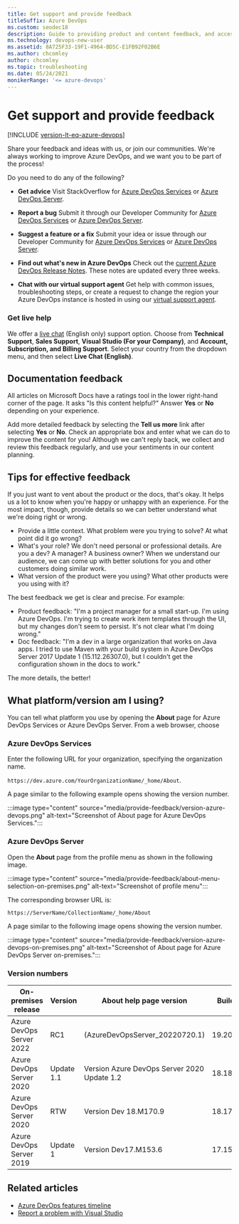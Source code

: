 ```yaml
---
title: Get support and provide feedback
titleSuffix: Azure DevOps
ms.custom: seodec18
description: Guide to providing product and content feedback, and accessing support resources in Azure DevOps.
ms.technology: devops-new-user
ms.assetid: 8A725F33-19F1-4964-BD5C-E1FB92F02B6E  
ms.author: chcomley
author: chcomley
ms.topic: troubleshooting
ms.date: 05/24/2021
monikerRange: '<= azure-devops'
---
```


# Get support and provide feedback

[!INCLUDE [version-lt-eq-azure-devops](../includes/version-lt-eq-azure-devops.md)]

Share your feedback and ideas with us, or join our communities. We're always working to improve Azure DevOps, and we want you to be part of the process! 

Do you need to do any of the following?

* **Get advice** Visit StackOverflow for [Azure DevOps Services](https://stackoverflow.com/questions/tagged/vsts) or [Azure DevOps Server](https://stackoverflow.com/questions/tagged/tfs).

* **Report a bug** Submit it through our Developer Community for [Azure DevOps Services](https://developercommunity.visualstudio.com/spaces/21/index.html) or [Azure DevOps Server](https://developercommunity.visualstudio.com/spaces/22/index.html).

* **Suggest a feature or a fix** Submit your idea or issue through our Developer Community for [Azure DevOps Services](https://developercommunity.visualstudio.com/content/idea/post.html?space=21) or [Azure DevOps Server](https://developercommunity.visualstudio.com/content/idea/post.html?space=22).

* **Find out what's new in Azure DevOps** Check out the [current Azure DevOps Release Notes](/azure/devops/server/release-notes/azuredevops2020). These notes are updated every three weeks.

* **Chat with our virtual support agent** Get help with common issues, troubleshooting steps, or create a request to change the region your Azure DevOps instance is hosted in using our [virtual support agent](https://go.microsoft.com/fwlink/?linkid=2160944).

<!---
Removed section per work item 1791710, as all Support links should go to Developer Community.

## Azure DevOps product support

The primary support venues for Azure DevOps are as follows:

* [Azure DevOps Services Support](https://azure.microsoft.com/support/devops/)
* [Azure DevOps Server Support](https://visualstudio.microsoft.com/team-services/tfs-support/)

For technical support:

* [Basic support](https://support.microsoft.com/oas/default.aspx?prid=15339)
* [Premium support](https://support.microsoft.com/oas/default.aspx?prid=15367)

For billing support:

* [Azure DevOps](https://portal.azure.com/#blade/Microsoft_Azure_Support/HelpAndSupportBlade)

-->
### Get live help

We offer a [live chat](https://visualstudio.microsoft.com/vs/support/#talktous) (English only) support option. Choose from **Technical Support**, **Sales Support**, **Visual Studio (For your Company)**, and **Account, Subscription, and Billing Support**. Select your country from the dropdown menu, and then select **Live Chat (English)**.

## Documentation feedback

All articles on Microsoft Docs have a ratings tool in the lower right-hand corner of the page. It asks "Is this content helpful?" Answer **Yes** or **No** depending on your experience.

Add more detailed feedback by selecting the **Tell us more** link after selecting **Yes** or **No**. Check an appropriate box and enter what we can do to improve the content for you! Although we can't reply back, we collect and review this feedback regularly, and use your sentiments in our content planning.

## Tips for effective feedback

If you just want to vent about the product or the docs, that's okay. It helps us a lot to know when you're happy or unhappy with an experience. For the most impact, though, provide details so we can better understand what we're doing right or wrong.

* Provide a little context. What problem were you trying to solve? At what point did it go wrong?
* What's your role? We don't need personal or professional details. Are you a dev? A manager? A business owner? When we understand our audience, we can come up with better solutions for you and other customers doing similar work.
* What version of the product were you using? What other products were you using with it?

The best feedback we get is clear and precise. For example:

* Product feedback: "I'm a project manager for a small start-up. I'm using Azure DevOps. I'm trying to create work item templates through the UI, but my changes don't seem to persist. It's not clear what I'm doing wrong."
* Doc feedback: "I'm a dev in a large organization that works on Java apps. I tried to use Maven with your build system in Azure DevOps Server 2017 Update 1 (15.112.26307.0), but I couldn't get the configuration shown in the docs to work."

The more details, the better!

<a id="platform-version" />

## What platform/version am I using? 

You can tell what platform you use by opening the **About** page for Azure DevOps Services or Azure DevOps Server. From a web browser, choose 
 

### Azure DevOps Services

Enter the following URL for your organization, specifying the organization name. 

```https://dev.azure.com/YourOrganizationName/_home/About```. 

A page similar to the following example opens showing the version number.
 
:::image type="content" source="media/provide-feedback/version-azure-devops.png" alt-text="Screenshot of About page for Azure DevOps Services.":::


### Azure DevOps Server 

Open the **About** page from the profile menu as shown in the following image. 

:::image type="content" source="media/provide-feedback/about-menu-selection-on-premises.png" alt-text="Screenshot of profile menu":::

The corresponding browser URL is:

```https://ServerName/CollectionName/_home/About```

A page similar to the following image opens showing the version number.

:::image type="content" source="media/provide-feedback/version-azure-devops-on-premises.png" alt-text="Screenshot of About page for Azure DevOps Server on-premises.":::
 
### Version numbers

|**On-premises release**|**Version**|**About help page version**| **Build number** | 
|-------------------|-------|-----------------------| -----------------------|  
|Azure DevOps Server 2022|RC1|(AzureDevOpsServer_20220720.1)|19.205.32728.1 |  
|Azure DevOps Server 2020|Update 1.1|Version Azure DevOps Server 2020 Update 1.2| 18.181.31230.2|   
|Azure DevOps Server 2020|RTW|Version Dev 18.M170.9| 18.170.30830.2  |
|Azure DevOps Server 2019|Update 1|Version Dev17.M153.6| 17.153.29522.3 |  
 

<!--- 

> [!div class="mx-tdCol2BreakAll"]  
> 
> |On-premises release | Update | Version number |  
> |-------------|--------|----------------|
> |**Azure DevOps Server 2022** | RC1| 19.205.32720.1 |
> |**Azure DevOps Server 2020** | 2020.1.1 | 18.181.31230.2 |
> |  | 2020.1 | 18.181.31230.2 |
> |  | 2020.0.1 Patch 3  | 18.170.31228.1 |
> |  | 2020.0.1 Patch 2  | 18.170.31123.3  |
> |  | RTW  | 18.170.30830.2  |
> |  | RC2  | 18.170.30331.4  |
> |  | RC1  | 18.170.30308.2  |
> |**Azure DevOps Server 2019** | 2019.1  | 17.153.29522.3 |
> |  | RTW  | 17.143.28511.3  |
> |**Azure DevOps Server 2018** |2018.3 |16.131.28106.2 |
> |  |2018.2 |16.131.27701.1 |
> |  |2018.1 |16.122.27409.2 |
> |  | RTW | 16.122.27102.1 |
> |  | RC2 | 16.122.26918.3 |
> |  | RC1 | 16.121.26818.0 |
> |**Azure DevOps Server 2017**  | Update 3 | 15.117.27024.0 |
> |  | Update 3 RC | 15.117.26912.0 |
> |  | Update 2 | 15.117.26714.0 |
> |  | Update 1 | 15.112.26307.0 |
> |  | RTW | 15.105.25910.0 |
> |  | RC1 | 15.103.25603.0 | 
> |**Azure DevOps Server 2015**   | Update 3 | 14.102.25423.0 | 
> |  | Update 2.1 | 14.95.25229.0  | 
> |   | Update 2  | 14.95.25122.0  | 
> |   | Update 2 RC 2  | 14.95.25029.0  | 
> |   | Update 2 RC 1  | 14.95.25005.0  | 
> |   | Update 1  | 14.0.24712.0  | 
> |   | Update 1 RC 2  | 14.0.24626.0  | 
> |   | Update 1 RC 1  | 14.0.24606.0  | 
> |   | RTM  | 14.0.23128.0  | 
> |   | RC2  | 14.0.23102.0  | 
> |   | RC  | 14.0.22824.0  | 
> |   | CTP  | 14.0.22604.0  | 
> | **Azure DevOps Server 2013**  | Update 5  | 12.0.40629.0 | 
> |   | Update 4  | 12.0.31101.0 |  
> |   | Update 4 RC  | 12.0.31010.0 |   
> |   | Update 3  | 12.0.30723.0 | 
> |   | Update 3 RC | 12.0.30626.0 | 
> |   | Update 2  | 12.0.30324.0 | 
> |   | RTM  | 12.0.21005.1 | 
> |   | RC  | 12.0.20827.3 | 
> | **Azure DevOps Server 2012**  | Update 4  | 11.0.61030.0| 
> |   | Update 3  | 11.0.60610.1 | 
> |   | Update 2 | 11.0.60315.1 | 
> |   | CU 1  | 11.0.60123.100 | 
> |   | Update 1  | 11.0.51106.1| 
> |   | RTM   | 11.0.50727.1 | 
> | **Azure DevOps Server 2010** |  CU 2  | 10.0.40219.371 | 
> |   | SP1  | 10.0.40219.1| 
> |   | RTM   | 10.0.30319.1| 
> | **Azure DevOps Server 2008**|  SP1  | 9.0.30729.1 | 
> |           | RTM   | 9.0.21022.8| 
> | **Azure DevOps Server 2005** | SP1    | 8.0.50727.762| 
> |          |  RTM  | 8.0.50727.147| 

-->

## Related articles

* [Azure DevOps features timeline](/azure/devops/release-notes/features-timeline)
* [Report a problem with Visual Studio](/visualstudio/ide/how-to-report-a-problem-with-visual-studio-2017)
